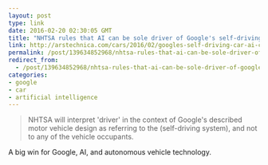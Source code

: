 ```yaml
---
layout: post
type: link
date: 2016-02-20 02:30:05 GMT
title: "NHTSA rules that AI can be sole driver of Google's self-driving cars"
link: http://arstechnica.com/cars/2016/02/googles-self-driving-car-ai-can-be-the-vehicles-legal-driver-us-government-says/
permalink: /post/139634852968/nhtsa-rules-that-ai-can-be-sole-driver-of-googles
redirect_from: 
  - /post/139634852968/nhtsa-rules-that-ai-can-be-sole-driver-of-googles
categories:
- google
- car
- artificial intelligence
---
```


<p><blockquote>NHTSA will interpret 'driver' in the context of Google's described motor vehicle design as referring to the (self-driving system), and not to any of the vehicle occupants.</blockquote>
<p>A big win for Google, AI, and autonomous vehicle technology.</p></p>